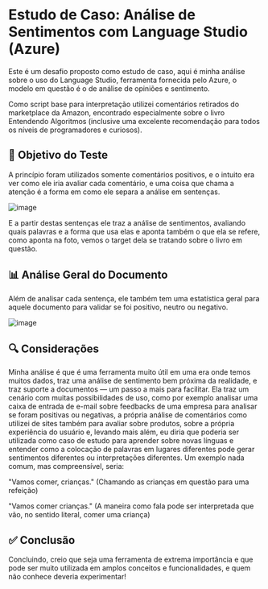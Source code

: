 # Estudo de Caso: Análise de Sentimentos com Language Studio (Azure)

Este é um desafio proposto como estudo de caso, aqui é minha análise sobre o uso do Language Studio, ferramenta fornecida pelo Azure, o modelo em questão é o de análise de opiniões e sentimento.

Como script base para interpretação utilizei comentários retirados do marketplace da Amazon, encontrado especialmente sobre o livro Entendendo Algoritmos (inclusive uma excelente recomendação para todos os níveis de programadores e curiosos).

## 🧪 Objetivo do Teste

A princípio foram utilizados somente comentários positivos, e o intuito era ver como ele iria avaliar cada comentário, e uma coisa que chama a atenção é a forma em como ele separa a análise em sentenças.

![image](https://github.com/user-attachments/assets/4ccedb84-7607-48f7-817a-53405c7d44c1)

E a partir destas sentenças ele traz a análise de sentimentos, avaliando quais palavras e a forma que usa elas e aponta também o que ela se refere, como aponta na foto, vemos o target dela se tratando sobre o livro em questão.

## 📊 Análise Geral do Documento

Além de analisar cada sentença, ele também tem uma estatística geral para aquele documento para validar se foi positivo, neutro ou negativo.

![image](https://github.com/user-attachments/assets/f3842a8d-c52d-42f8-84ee-5982431f2620)

## 🔍 Considerações

Minha análise é que é uma ferramenta muito útil em uma era onde temos muitos dados, traz uma análise de sentimento bem próxima da realidade, e traz suporte a documentos — um passo a mais para facilitar. Ela traz um cenário com muitas possibilidades de uso, como por exemplo analisar uma caixa de entrada de e-mail sobre feedbacks de uma empresa para analisar se foram positivas ou negativas, a própria análise de comentários como utilizei de sites também para avaliar sobre produtos, sobre a própria experiência do usuário e, levando mais além, eu diria que poderia ser utilizada como caso de estudo para aprender sobre novas línguas e entender como a colocação de palavras em lugares diferentes pode gerar sentimentos diferentes ou interpretações diferentes. Um exemplo nada comum, mas compreensível, seria:

"Vamos comer, crianças."
(Chamando as crianças em questão para uma refeição)

"Vamos comer crianças."
(A maneira como fala pode ser interpretada que vão, no sentido literal, comer uma criança)

## ✅ Conclusão

Concluindo, creio que seja uma ferramenta de extrema importância e que pode ser muito utilizada em amplos conceitos e funcionalidades, e quem não conhece deveria experimentar!
